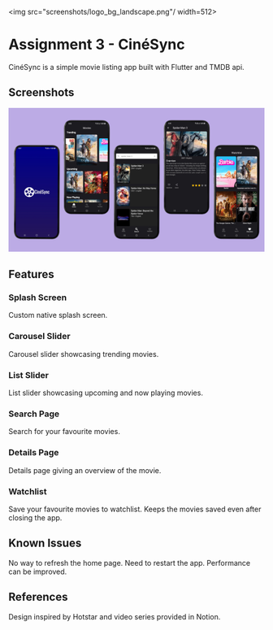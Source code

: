<img src="screenshots/logo_bg_landscape.png"/ width=512>

# Assignment 3 - CinéSync
CinéSync is a simple movie listing app built with Flutter and TMDB api.

## Screenshots
<img src="screenshots/screens.png"/>

## Features

### Splash Screen
Custom native splash screen.

### Carousel Slider
Carousel slider showcasing trending movies.

### List Slider
List slider showcasing upcoming and now playing movies.

### Search Page
Search for your favourite movies.

### Details Page
Details page giving an overview of the movie.

### Watchlist
Save your favourite movies to watchlist. Keeps the movies saved even after closing the app.

## Known Issues
No way to refresh the home page. Need to restart the app.
Performance can be improved.

## References
Design inspired by Hotstar and video series provided in Notion.
